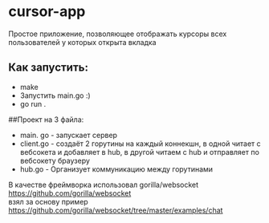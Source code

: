 # cursor-app
Простое приложение, позволяющее отображать курсоры всех пользователей у которых открыта вкладка  
## Как запустить:  
 * make
 * Запустить main.go :) 
 * go run .
    
##Проект на 3 файла:  
 * main. go - запускает сервер  
 * client.go - создаёт 2 горутины на каждый коннекшн, в одной читает с вебсокета и добавляет в hub, в другой читаем с hub и отправляет по вебсокету браузеру
 * hub.go - Организует коммуникацию между горутинами  

В качестве фреймворка использовал gorilla/websocket  
https://github.com/gorilla/websocket  
взял за основу пример  
https://github.com/gorilla/websocket/tree/master/examples/chat  

